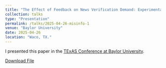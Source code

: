 ```yaml
---
title: "The Effect of Feedback on News Verification Demand: Experimental Evidence"
collection: talks
type: "Presentation"
permalink: /talks/2025-04-26-misinfo-1
venue: "Baylor University"
date: 2025-04-26
location: "Waco, TX."
---
```


I presented this paper in the [TExAS Conference at Baylor University](https://sites.baylor.edu/irenc25/initial-program/).

<a href="https://dariotrujanoochoa.github.io/files/misinformation_presentation.pdf">Download File</a>
